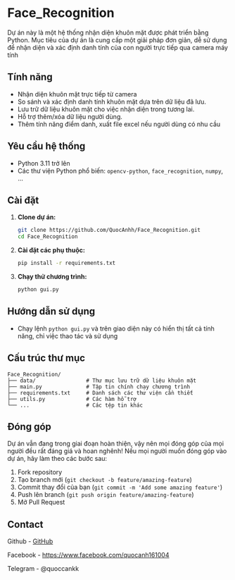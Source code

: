 # Face_Recognition

Dự án này là một hệ thống nhận diện khuôn mặt được phát triển bằng Python. Mục tiêu của dự án là cung cấp một giải pháp đơn giản, dễ sử dụng để nhận diện và xác định danh tính của con người trực tiếp qua camera máy tính

## Tính năng

- Nhận diện khuôn mặt trực tiếp từ camera
- So sánh và xác định danh tính khuôn mặt dựa trên dữ liệu đã lưu.
- Lưu trữ dữ liệu khuôn mặt cho việc nhận diện trong tương lai.
- Hỗ trợ thêm/xóa dữ liệu người dùng.
- Thêm tính năng điểm danh, xuất file excel nếu người dùng có nhu cầu

## Yêu cầu hệ thống

- Python 3.11 trở lên
- Các thư viện Python phổ biến: `opencv-python`, `face_recognition`, `numpy`, ...

## Cài đặt

1. **Clone dự án:**
   ```bash
   git clone https://github.com/QuocAnhh/Face_Recognition.git
   cd Face_Recognition
   ```

2. **Cài đặt các phụ thuộc:**
   ```bash
   pip install -r requirements.txt
   ```

3. **Chạy thử chương trình:**
   ```bash
   python gui.py
   ```

## Hướng dẫn sử dụng

- Chạy lệnh `python gui.py` và trên giao diện này có hiển thị tất cả tính năng, chỉ việc thao tác và sử dụng


## Cấu trúc thư mục

```
Face_Recognition/
├── data/                # Thư mục lưu trữ dữ liệu khuôn mặt
├── main.py              # Tập tin chính chạy chương trình
├── requirements.txt     # Danh sách các thư viện cần thiết
├── utils.py             # Các hàm hỗ trợ
└── ...                  # Các tệp tin khác
```

## Đóng góp

Dự án vẫn đang trong giai đoạn hoàn thiện, vậy nên mọi đóng góp của mọi người đều rất đáng giá và hoan nghênh! Nếu mọi người muốn đóng góp vào dự án, hãy làm theo các bước sau:

1. Fork repository
2. Tạo branch mới (`git checkout -b feature/amazing-feature`)
3. Commit thay đổi của bạn (`git commit -m 'Add some amazing feature'`)
4. Push lên branch (`git push origin feature/amazing-feature`)
5. Mở Pull Request


## Contact

Github - [GitHub](https://github.com/QuocAnhh)

Facebook - https://www.facebook.com/quocanh161004

Telegram - @quoccankk

